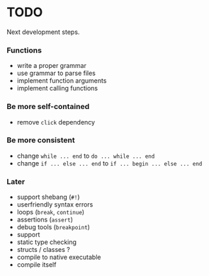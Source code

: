 # TODO

Next development steps.

### Functions
- write a proper grammar
- use grammar to parse files
- implement function arguments
- implement calling functions

### Be more self-contained
- remove `click` dependency

### Be more consistent
- change `while ... end` to `do ... while ... end`
- change `if ... else ... end` to `if ... begin ... else ... end`

### Later
- support shebang (`#!`)
- userfriendly syntax errors
- loops (`break`, `continue`)
- assertions (`assert`)
- debug tools (`breakpoint`)
- support
- static type checking
- structs / classes ?
- compile to native executable
- compile itself
